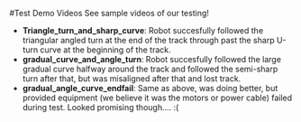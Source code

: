 #Test Demo Videos
See sample videos of our testing!
- __Triangle_turn_and_sharp_curve__: Robot succesfully followed the triangular angled turn at the end of the track through past the sharp U-turn curve at the beginning of the track.
- __gradual_curve_and_angle_turn__: Robot succesfully followed the large gradual curve halfway around the track and followed the semi-sharp turn after that, but was misaligned after that and lost track.
- __gradual_angle_curve_endfail__: Same as above, was doing better, but provided equipment (we believe it was the motors or power cable) failed during test. Looked promising though.... :(
